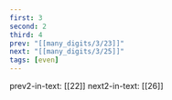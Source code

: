 ```yaml
---
first: 3
second: 2
third: 4
prev: "[[many_digits/3/23]]"
next: "[[many_digits/3/25]]"
tags: [even]
---
```

prev2-in-text: [[22]]
next2-in-text: [[26]]
